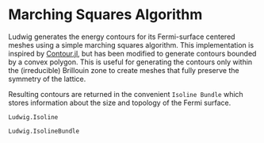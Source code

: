 # Marching Squares Algorithm

Ludwig generates the energy contours for its Fermi-surface centered meshes using a simple marching squares algorithm. 
This implementation is inspired by [Contour.jl](https://juliageometry.github.io/Contour.jl/stable/index.html), but has been modified to generate contours bounded by a convex polygon. This is useful for generating the contours only within the (irreducible) Brillouin zone to create meshes that fully preserve the symmetry of the lattice.

Resulting contours are returned in the convenient `Isoline Bundle` which stores information about the size and topology of the Fermi surface. 

```@docs
Ludwig.Isoline
```

```@docs
Ludwig.IsolineBundle
```